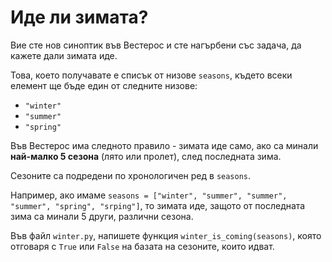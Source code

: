 # Иде ли зимата?

Вие сте нов синоптик във Вестерос и сте нагърбени със задача, да кажете дали зимата иде.

Това, което получавате е списък от низове `seasons`, където всеки елемент ще бъде един от следните низове:

* `"winter"`
* `"summer"`
* `"spring"`

Във Вестерос има следното правило - зимата иде само, ако са минали **най-малко 5 сезона** (лято или пролет), след последната зима.

Сезоните са подредени по хронологичен ред в `seasons`.

Например, ако имаме `seasons = ["winter", "summer", "summer", "summer", "spring", "srping"]`, то зимата иде, защото от последната зима са минали 5 други, различни сезона.

Във файл `winter.py`, напишете функция `winter_is_coming(seasons)`, която отговаря с `True` или `False` на базата на сезоните, които идват.